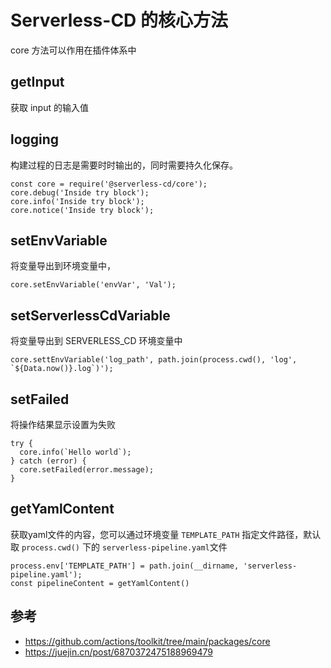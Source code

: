 # Serverless-CD 的核心方法

core 方法可以作用在插件体系中


## getInput
获取 input 的输入值

## logging
构建过程的日志是需要时时输出的，同时需要持久化保存。

```
const core = require('@serverless-cd/core');
core.debug('Inside try block');
core.info('Inside try block');
core.notice('Inside try block');
```

##  setEnvVariable
将变量导出到环境变量中，

```
core.setEnvVariable('envVar', 'Val');
```

## setServerlessCdVariable
将变量导出到 SERVERLESS_CD 环境变量中

```
core.settEnvVariable('log_path', path.join(process.cwd(), 'log', `${Data.now()}.log`)');

```
## setFailed
将操作结果显示设置为失败

```
try {
  core.info(`Hello world`);
} catch (error) {
  core.setFailed(error.message);
}
```
## getYamlContent
获取yaml文件的内容，您可以通过环境变量 `TEMPLATE_PATH` 指定文件路径，默认取 `process.cwd()` 下的 `serverless-pipeline.yaml`文件

```
process.env['TEMPLATE_PATH'] = path.join(__dirname, 'serverless-pipeline.yaml');
const pipelineContent = getYamlContent()
```



## 参考

- https://github.com/actions/toolkit/tree/main/packages/core
- https://juejin.cn/post/6870372475188969479
